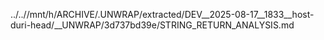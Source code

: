 ../..//mnt/h/ARCHIVE/.UNWRAP/extracted/DEV__2025-08-17__1833__host-duri-head/__UNWRAP/3d737bd39e/STRING_RETURN_ANALYSIS.md